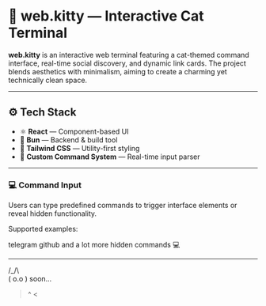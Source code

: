 
# 🐾 web.kitty — Interactive Cat Terminal

**web.kitty** is an interactive web terminal featuring a cat-themed command interface, real-time social discovery, and dynamic link cards. The project blends aesthetics with minimalism, aiming to create a charming yet technically clean space.

---

## ⚙️ Tech Stack

- ⚛️ **React** — Component-based UI
- 🔧 **Bun** — Backend & build tool
- 🎨 **Tailwind CSS** — Utility-first styling
- 💬 **Custom Command System** — Real-time input parser

---

### 💻 Command Input  
Users can type predefined commands to trigger interface elements or reveal hidden functionality.

Supported examples:

telegram
github
and a lot more hidden commands 💻

---

   /\_/\  
  ( o.o )  soon...
   > ^ <
